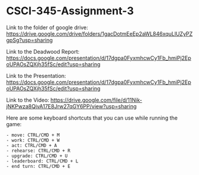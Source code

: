 # CSCI-345-Assignment-3

Link to the folder of google drive: https://drive.google.com/drive/folders/1gacDotmEeEp2aWL846xquLlUZyPZgpSg?usp=sharing

Link to the Deadwood Report: https://docs.google.com/presentation/d/17dgpa0FyxmhcwCy1Fb_hmiPj2EpoUPAOsZQXjh35fSc/edit?usp=sharing

Link to the Presentation: https://docs.google.com/presentation/d/17dgpa0FyxmhcwCy1Fb_hmiPj2EpoUPAOsZQXjh35fSc/edit?usp=sharing

Link to the Video: https://drive.google.com/file/d/11Nik-jNKPwza8QjvA17E8Jrw27qGY6PP/view?usp=sharing

Here are some keyboard shortcuts that you can use while running the game:
    
    - move: CTRL/CMD + M
    - work: CTRL/CMD + W
    - act: CTRL/CMD + A
    - rehearse: CTRL/CMD + R
    - upgrade: CTRL/CMD + U
    - leaderboard: CTRL/CMD + L
    - end turn: CTRL/CMD + E
